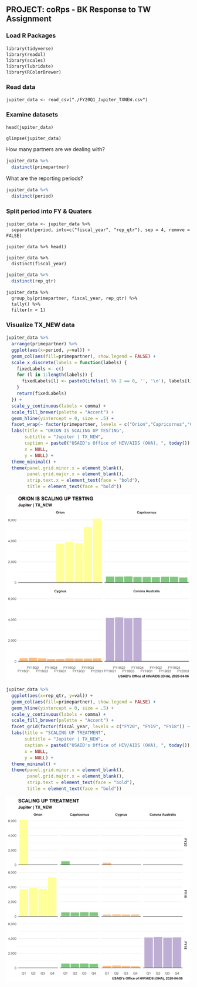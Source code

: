 ## PROJECT:  coRps - BK Response to TW Assignment


### Load R Packages
```{r}
library(tidyverse)
library(readxl)
library(scales)
library(lubridate)
library(RColorBrewer)
```

### Read data

```{r}
jupiter_data <- read_csv("./FY20Q1_Jupiter_TXNEW.csv")
```

### Examine datasets

```{r}
head(jupiter_data)
```


```{r}
glimpse(jupiter_data)
```


How many partners are we dealing with?

```r
jupiter_data %>% 
  distinct(primepartner)
```

What are the reporting periods?

```r
jupiter_data %>% 
  distinct(period)
```


### Split period into FY & Quaters

```{r}
jupiter_data <- jupiter_data %>% 
  separate(period, into=c("fiscal_year", "rep_qtr"), sep = 4, remove = FALSE)
```


```{r}
jupiter_data %>% head()
```


```{r}
jupiter_data %>% 
  distinct(fiscal_year)
```


```r
jupiter_data %>% 
  distinct(rep_qtr)
```


```{r}
jupiter_data %>% 
  group_by(primepartner, fiscal_year, rep_qtr) %>% 
  tally() %>% 
  filter(n < 1)
```


### Visualize TX_NEW data

```r
jupiter_data %>% 
  arrange(primepartner) %>% 
  ggplot(aes(x=period, y=val)) +
  geom_col(aes(fill=primepartner), show.legend = FALSE) +
  scale_x_discrete(labels = function(labels) {
    fixedLabels <- c()
    for (l in 1:length(labels)) {
      fixedLabels[l] <- paste0(ifelse(l %% 2 == 0, '', '\n'), labels[l])
    }
    return(fixedLabels)
  }) +
  scale_y_continuous(labels = comma) +
  scale_fill_brewer(palette = "Accent") +
  geom_hline(yintercept = 0, size = .5) +
  facet_wrap(~ factor(primepartner, levels = c("Orion","Capricornus","Cygnus","Corona Australis")), nrow = 2) +
  labs(title = "ORION IS SCALING UP TESTING", 
       subtitle = "Jupiter | TX_NEW",
       caption = paste0("USAID's Office of HIV/AIDS (OHA), ", today()),
       x = NULL, 
       y = NULL) +
  theme_minimal() +
  theme(panel.grid.minor.x = element_blank(),
        panel.grid.major.x = element_blank(),
        strip.text.x = element_text(face = "bold"),
        title = element_text(face = "bold"))
```

![Jupiter TX_NEW Trend](Jupiter_TX_NEW_Trends_BK1.png)


```r
jupiter_data %>% 
  ggplot(aes(x=rep_qtr, y=val)) +
  geom_col(aes(fill=primepartner), show.legend = FALSE) +
  geom_hline(yintercept = 0, size = .5) +
  scale_y_continuous(labels = comma) +
  scale_fill_brewer(palette = "Accent") +
  facet_grid(factor(fiscal_year, levels = c("FY20", "FY19", "FY18")) ~ factor(primepartner, levels = c("Orion","Capricornus","Cygnus","Corona Australis"))) +
  labs(title = "SCALING UP TREATMENT", 
       subtitle = "Jupiter | TX_NEW",
       caption = paste0("USAID's Office of HIV/AIDS (OHA), ", today()),
       x = NULL, 
       y = NULL) +
  theme_minimal() +
  theme(panel.grid.minor.x = element_blank(),
        panel.grid.major.x = element_blank(),
        strip.text = element_text(face = "bold"),
        title = element_text(face = "bold"))
```

![Jupiter TX_NEW Trend](Jupiter_TX_NEW_Trends_BK2.png)
